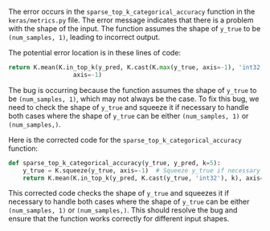 The error occurs in the `sparse_top_k_categorical_accuracy` function in the `keras/metrics.py` file. The error message indicates that there is a problem with the shape of the input. The function assumes the shape of `y_true` to be `(num_samples, 1)`, leading to incorrect output.

The potential error location is in these lines of code:
```python
return K.mean(K.in_top_k(y_pred, K.cast(K.max(y_true, axis=-1), 'int32'), k),
                  axis=-1)
```

The bug is occurring because the function assumes the shape of `y_true` to be `(num_samples, 1)`, which may not always be the case. To fix this bug, we need to check the shape of `y_true` and squeeze it if necessary to handle both cases where the shape of `y_true` can be either `(num_samples, 1)` or `(num_samples,)`.

Here is the corrected code for the `sparse_top_k_categorical_accuracy` function:

```python
def sparse_top_k_categorical_accuracy(y_true, y_pred, k=5):
    y_true = K.squeeze(y_true, axis=-1)  # Squeeze y_true if necessary
    return K.mean(K.in_top_k(y_pred, K.cast(y_true, 'int32'), k), axis=-1)
```

This corrected code checks the shape of `y_true` and squeezes it if necessary to handle both cases where the shape of `y_true` can be either `(num_samples, 1)` or `(num_samples,)`. This should resolve the bug and ensure that the function works correctly for different input shapes.